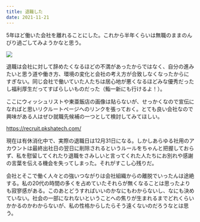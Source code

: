 ```yaml
---
title: 退職した
date: 2021-11-21
---
```


5年ほど働いた会社を離れることにした。これから半年くらいは無職のままのんびり過ごしてみようかなと思う。

![](https://photos.smugmug.com/photos/i-8gTCpbx/0/0b6ba493/X2/i-8gTCpbx-X2.jpg)

退職は会社に対して辞めたくなるほどの不満があったからではなく、自分の進みたいと思う道や働き方、環境の変化と会社の考え方が合致しなくなったからにすぎない。同じ会社で働いていた人たちは居心地が悪くなるほどみな優秀だったし福利厚生だってすばらしいものだった（鮨一新にも行けるよ！）。

ここにウィッシュリストや東亜飯店の画像は貼らないが、せっかくなので宣伝になればと思いリクルートページへのリンクを張っておく。とても良い会社なので興味がある人はぜひ就職先候補の一つとして検討してみてほしい。

<https://recruit.pkshatech.com/>

現在は有休消化中で、実際の退職日は12月31日になる。しかしあらゆる社用のアカウントは最終出社日の翌日に削除されるというルールをちゃんと把握しておらず、私を慰留してくれたり退職をさみしいと言ってくれた人たちにお別れや感謝の言葉を伝える機会を失ってしまった。それがすこし心残りだ。

会社とそこで働く人々との強いつながりは会社組織からの離脱でいったんは途絶する。私の20代の時間の多くを占めていたそれらが無くなることは思ったよりも寂寥感がある。このあとどうすればいいのかなにもわからないし、なにも決めていない。社会の一部になれないということへの焦りが生まれるまでどれくらいかかるのかわからないが、私の性格からしたらそう遠くないのだろうなとは思う。

